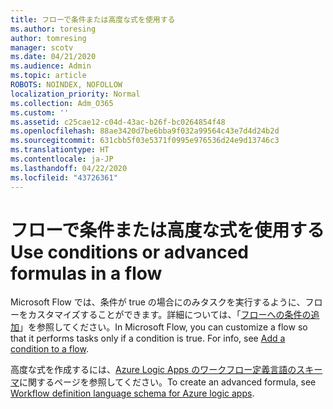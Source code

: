 ```yaml
---
title: フローで条件または高度な式を使用する
ms.author: toresing
author: tomresing
manager: scotv
ms.date: 04/21/2020
ms.audience: Admin
ms.topic: article
ROBOTS: NOINDEX, NOFOLLOW
localization_priority: Normal
ms.collection: Adm_O365
ms.custom: ''
ms.assetid: c25cae12-c04d-43ac-b26f-bc0264854f48
ms.openlocfilehash: 88ae3420d7be6bba9f032a99564c43e7d4d24b2d
ms.sourcegitcommit: 631cbb5f03e5371f0995e976536d24e9d13746c3
ms.translationtype: HT
ms.contentlocale: ja-JP
ms.lasthandoff: 04/22/2020
ms.locfileid: "43726361"
---
```

# <a name="use-conditions-or-advanced-formulas-in-a-flow"></a><span data-ttu-id="b1307-102">フローで条件または高度な式を使用する</span><span class="sxs-lookup"><span data-stu-id="b1307-102">Use conditions or advanced formulas in a flow</span></span>

<span data-ttu-id="b1307-p101">Microsoft Flow では、条件が true の場合にのみタスクを実行するように、フローをカスタマイズすることができます。詳細については、「[フローへの条件の追加](https://go.microsoft.com/fwlink/?linkid=872112)」を参照してください。</span><span class="sxs-lookup"><span data-stu-id="b1307-p101">In Microsoft Flow, you can customize a flow so that it performs tasks only if a condition is true. For info, see [Add a condition to a flow](https://go.microsoft.com/fwlink/?linkid=872112).</span></span>
  
<span data-ttu-id="b1307-105">高度な式を作成するには、[Azure Logic Apps のワークフロー定義言語のスキーマ](https://aka.ms/logicexpressions)に関するページを参照してください。</span><span class="sxs-lookup"><span data-stu-id="b1307-105">To create an advanced formula, see [Workflow definition language schema for Azure logic apps](https://aka.ms/logicexpressions).</span></span>
  

